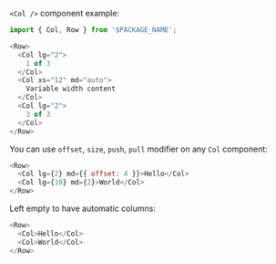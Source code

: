 `<Col />` component example:

```js
import { Col, Row } from '$PACKAGE_NAME';

<Row>
  <Col lg="2">
    1 of 3
  </Col>
  <Col xs="12" md="auto">
    Variable width content
  </Col>
  <Col lg="2">
    3 of 3
  </Col>
</Row>
```

You can use `offset`, `size`, `push`, `pull` modifier on any `Col` component:

```js
<Row>
  <Col lg={2} md={{ offset: 4 }}>Hello</Col>
  <Col lg={10} md={2}>World</Col>
</Row>
```

Left empty to have automatic columns:

```js
<Row>
  <Col>Hello</Col>
  <Col>World</Col>
</Row>
```
